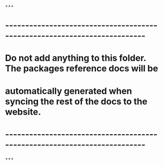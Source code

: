 +++
# -------------------------------------------------------------------------
# Do not add anything to this folder. The packages reference docs will be
# automatically generated when syncing the rest of the docs to the website.
# -------------------------------------------------------------------------
+++
